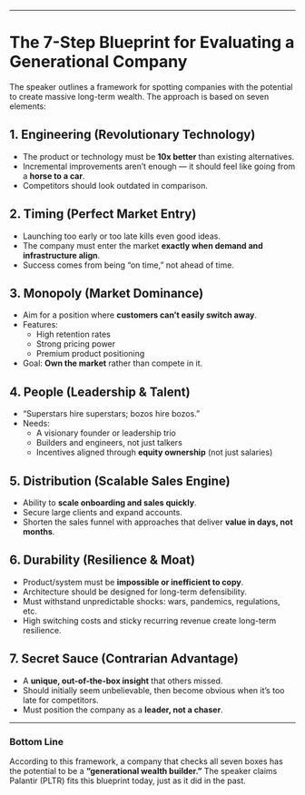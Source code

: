 
---

# The 7-Step Blueprint for Evaluating a Generational Company

The speaker outlines a framework for spotting companies with the potential to create massive long-term wealth. The approach is based on seven elements:

## 1. Engineering (Revolutionary Technology)
- The product or technology must be **10x better** than existing alternatives.  
- Incremental improvements aren’t enough — it should feel like going from a **horse to a car**.  
- Competitors should look outdated in comparison.

## 2. Timing (Perfect Market Entry)
- Launching too early or too late kills even good ideas.  
- The company must enter the market **exactly when demand and infrastructure align**.  
- Success comes from being “on time,” not ahead of time.

## 3. Monopoly (Market Dominance)
- Aim for a position where **customers can’t easily switch away**.  
- Features:  
  - High retention rates  
  - Strong pricing power  
  - Premium product positioning  
- Goal: **Own the market** rather than compete in it.

## 4. People (Leadership & Talent)
- “Superstars hire superstars; bozos hire bozos.”  
- Needs:  
  - A visionary founder or leadership trio  
  - Builders and engineers, not just talkers  
  - Incentives aligned through **equity ownership** (not just salaries)  

## 5. Distribution (Scalable Sales Engine)
- Ability to **scale onboarding and sales quickly**.  
- Secure large clients and expand accounts.  
- Shorten the sales funnel with approaches that deliver **value in days, not months**.

## 6. Durability (Resilience & Moat)
- Product/system must be **impossible or inefficient to copy**.  
- Architecture should be designed for long-term defensibility.  
- Must withstand unpredictable shocks: wars, pandemics, regulations, etc.  
- High switching costs and sticky recurring revenue create long-term resilience.

## 7. Secret Sauce (Contrarian Advantage)
- A **unique, out-of-the-box insight** that others missed.  
- Should initially seem unbelievable, then become obvious when it’s too late for competitors.  
- Must position the company as a **leader, not a chaser**.

---

### Bottom Line
According to this framework, a company that checks all seven boxes has the potential to be a **“generational wealth builder.”** The speaker claims Palantir (PLTR) fits this blueprint today, just as it did in the past.